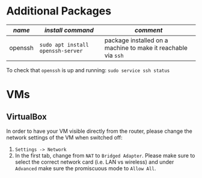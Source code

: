 # Additional Packages
| *name* | *install command* | *comment* |
| --- | --- | --- |
| openssh | `sudo apt install openssh-server ` | package installed on a machine to make it reachable via `ssh` |

To check that `openssh` is up and running: `sudo service ssh status`

# VMs
## VirtualBox
In order to have your VM visible directly from the router, please change the network settings of the VM when switched off:
1. `Settings -> Network`
2. In the first tab, change from `NAT` to `Bridged Adapter`. Please make sure to select the correct network card (i.e. LAN vs wireless) and under `Advanced` make sure the promiscuous mode to `Allow All`.
